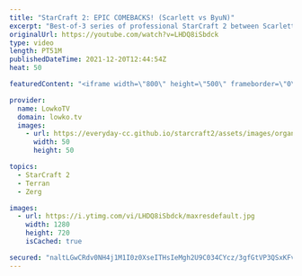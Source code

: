 ```yaml
---
title: "StarCraft 2: EPIC COMEBACKS! (Scarlett vs ByuN)"
excerpt: "Best-of-3 series of professional StarCraft 2 between Scarlett (Zerg) and ByuN (Terran). It's obvious that these two players are very familiar with each other as they play build orders and strategies that otherwise wouldn't make much sense in this series.  Support my work on Patreon: http://www.patreon.com/lowkotv"
originalUrl: https://youtube.com/watch?v=LHDQ8iSbdck
type: video
length: PT51M
publishedDateTime: 2021-12-20T12:44:54Z
heat: 50

featuredContent: "<iframe width=\"800\" height=\"500\" frameborder=\"0\" src=\"https://www.youtube.com/embed/LHDQ8iSbdck\" allow=\"accelerometer; autoplay; encrypted-media; gyroscope; picture-in-picture\" allowfullscreen></iframe>"

provider:
  name: LowkoTV
  domain: lowko.tv
  images:
    - url: https://everyday-cc.github.io/starcraft2/assets/images/organizations/lowko.tv-50x50.jpg
      width: 50
      height: 50

topics:
  - StarCraft 2
  - Terran
  - Zerg

images:
  - url: https://i.ytimg.com/vi/LHDQ8iSbdck/maxresdefault.jpg
    width: 1280
    height: 720
    isCached: true

secured: "naltLGwCRdv0NH4j1M1I0z0XseITHsIeMgh2U9C034CYcz/3gfGtVP3QSxKFvP5w2bjT7txiTq/IAYZYPq8faVf2Gizv7uJxvUVnTMlBwmNl3aMQ/z7NI+RpkSkGok33rlN9hRMhdsRFwFUgDo3fR/D/XX0fRbD5jCKr7qu/yA7ud8GWrm5Td2VLKDvEj942sjuVogHfUzUkWiOspHrP5WTe7fMJ5q290+ve7UULj3H/Q+JQ/G2kAqqgbPmuthg1KyNebv1mbghtSUmFEiCo+fh2GUcsvj4uDbmxxlLo+eiisPOw088yuREyNupb8V7KLfRs6Yc+3WxJQuiibIdsxCY32ntPx3AJsWROo+eUf2B0FfFINrc9mobMLdUUONoteVUqAoJeETlo73BcL2pxZJEN0MthwwDmU/dly3MLVNFha2KIm/81aHqNq9L/i0tD;3NToP+gVJUp5u287XnrL1w=="
---
```


